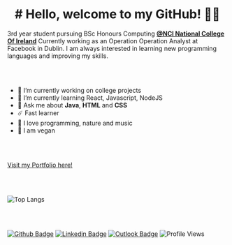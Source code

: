###

<!--
**viniciussrusso/viniciussrusso** is a ✨ _special_ ✨ repository because its `README.md` (this file) appears on your GitHub profile.

-->

<h1 align="center"># Hello, welcome to my GitHub! ✌🏼<br></h1>

3rd year student pursuing BSc Honours Computing **[@NCI National College Of Ireland](https://www.ncirl.ie/)** Currently working as an Operation Operation Analyst at Facebook in Dublin. I am always interested in learning new programming languages and improving my skills. 

<br><br>

- 🔭 I’m currently working on college projects
- 🌱 I’m currently learning React, Javascript, NodeJS
- 💬 Ask me about **Java**, **HTML** and **CSS**
- ☄️ Fast learner  
- 🤟 I love programming, nature and music
- 🌿 I am vegan

<br><br>

[Visit my Portfolio here!](https://viniciussrusso.github.io/portfolio/)

<br><br>

![Top Langs](https://github-readme-stats.vercel.app/api/top-langs/?username=viniciussrusso&layout=compact)

<br><br>

[![Github Badge](http://img.shields.io/badge/-Github-black?style=flat-square&logo=github&link=https://github.com/Defcon27/)](https://github.com/viniciussrusso) 
[![Linkedin Badge](https://img.shields.io/badge/-LinkedIn-blue?style=flat-square&logo=Linkedin&logoColor=white&link=https://www.linkedin.com/in/vinicius-russo/)](https://www.linkedin.com/in/vinicius-russo/)
[![Outlook Badge](https://img.shields.io/badge/email--000?style=social&logo=microsoft-outlook&logoColor=0078d4&link=mailto:viniciussrusso@outlook.com)](mailto:viniciussrusso@outlook.com)
![Profile Views](https://komarev.com/ghpvc/?username=viniciussrusso)

<br><br>
